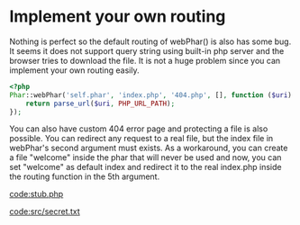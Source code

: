 # Implement your own routing

Nothing is perfect so the default routing of webPhar() is also has some bug.
It seems it does not support query string using built-in php server and the browser tries to download the file.
It is not a huge problem since you can implement your own routing easily.

```php
<?php
Phar::webPhar('self.phar', 'index.php', '404.php', [], function ($uri) {
    return parse_url($uri, PHP_URL_PATH);
});
```

You can also have custom 404 error page and protecting a file is also possible. 
You can redirect any request to a real file, but the index file in webPhar's 
second argument must exists. As a workaround, you can create a file "welcome" inside 
the phar that will never be used and now, you can set "welcome" as default index
and redirect it to the real index.php inside the routing function in the 5th argument.

[code:stub.php](stub.php)

[code:src/secret.txt](src/secret.txt)

